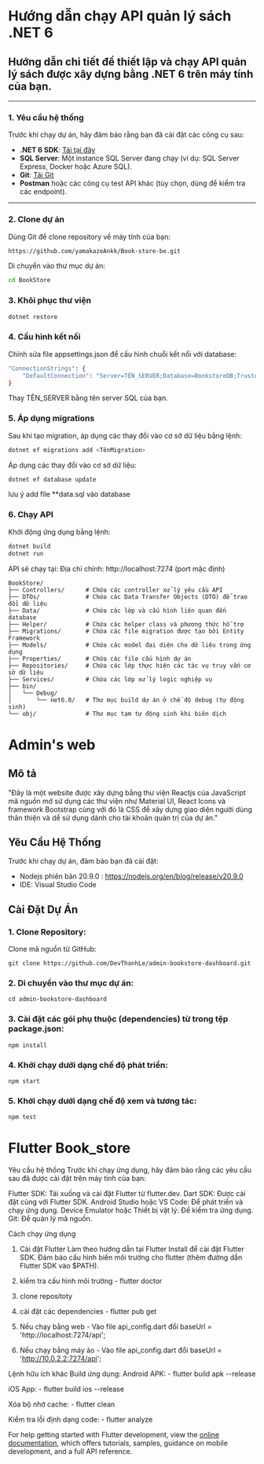 # Hướng dẫn chạy API quản lý sách .NET 6

## Hướng dẫn chi tiết để thiết lập và chạy **API quản lý sách** được xây dựng bằng **.NET 6** trên máy tính của bạn.

---

### 1. **Yêu cầu hệ thống**
Trước khi chạy dự án, hãy đảm bảo rằng bạn đã cài đặt các công cụ sau:
- **.NET 6 SDK**: [Tải tại đây](https://dotnet.microsoft.com/download/dotnet/6.0)
- **SQL Server**: Một instance SQL Server đang chạy (ví dụ: SQL Server Express, Docker hoặc Azure SQL).
- **Git**: [Tải Git](https://git-scm.com/downloads)
- **Postman** hoặc các công cụ test API khác (tùy chọn, dùng để kiểm tra các endpoint).

---

### 2. **Clone dự án**
Dùng Git để clone repository về máy tính của bạn:
```bash
https://github.com/yamakazeAnkk/Book-store-be.git
```
Di chuyển vào thư mục dự án:
```bash
cd BookStore
```
### 3. Khôi phục thư viện
```bash
dotnet restore
```
### 4. Cấu hình kết nối
Chỉnh sửa file appsettings.json để cấu hình chuỗi kết nối với database:
```bash
"ConnectionStrings": {
    "DefaultConnection": "Server=TÊN_SERVER;Database=BookstoreDB;Trusted_Connection=True;"
}
```
Thay TÊN_SERVER bằng tên server SQL của bạn.
### 5. Áp dụng migrations
Sau khi tạo migration, áp dụng các thay đổi vào cơ sở dữ liệu bằng lệnh:
```bash
dotnet ef migrations add <TênMigration>
```
Áp dụng các thay đổi vào cơ sở dữ liệu:
```bash
dotnet ef database update
```
lưu ý 
add file **data.sql vào database
### 6. Chạy API
Khởi động ứng dụng bằng lệnh:
```bash
dotnet build
dotnet run
```
API sẽ chạy tại:
Địa chỉ chính: http://localhost:7274 (port mặc định)
 ```Plain Text
BookStore/
├── Controllers/      # Chứa các controller xử lý yêu cầu API
├── DTOs/             # Chứa các Data Transfer Objects (DTO) để trao đổi dữ liệu
├── Data/             # Chứa các lớp và cấu hình liên quan đến database
├── Helper/           # Chứa các helper class và phương thức hỗ trợ
├── Migrations/       # Chứa các file migration được tạo bởi Entity Framework
├── Models/           # Chứa các model đại diện cho dữ liệu trong ứng dụng
├── Properties/       # Chứa các file cấu hình dự án
├── Repositories/     # Chứa các lớp thực hiện các tác vụ truy vấn cơ sở dữ liệu
├── Services/         # Chứa các lớp xử lý logic nghiệp vụ
├── bin/
│   └── Debug/
│       └── net6.0/   # Thư mục build dự án ở chế độ debug (tự động sinh)
└── obj/              # Thư mục tạm tự động sinh khi biên dịch

```

# Admin's web
## Mô tả
"Đây là một website được xây dựng bằng thư viện Reactjs của JavaScript mã nguồn mở sử dụng các thư viện như Material UI, React Icons và framework Bootstrap cùng với đó là CSS
để xây dựng giao diện người dùng thân thiện và dễ sử dụng dành cho tài khoản quản trị của dự án."

## Yêu Cầu Hệ Thống
Trước khi chạy dự án, đảm bảo bạn đã cài đặt:  
- Nodejs phiên bản 20.9.0 : https://nodejs.org/en/blog/release/v20.9.0
- IDE: Visual Studio Code 

## Cài Đặt Dự Án
### 1. Clone Repository:
Clone mã nguồn từ GitHub:
```
git clone https://github.com/DevThanhLe/admin-bookstore-dashboard.git
```
### 2. Di chuyển vào thư mục dự án:
```
cd admin-bookstore-dashboard
```
### 3. Cài đặt các gói phụ thuộc (dependencies) từ trong tệp package.json:
```
npm install
```
### 4. Khởi chạy dưới dạng chế độ phát triển:
```
npm start
```
### 5. Khởi chạy dưới dạng chế độ xem và tương tác:
```
npm test
```
# Flutter Book_store 

Yêu cầu hệ thống
Trước khi chạy ứng dụng, hãy đảm bảo rằng các yêu cầu sau đã được cài đặt trên máy tính của bạn:

Flutter SDK: Tải xuống và cài đặt Flutter từ flutter.dev.
Dart SDK: Được cài đặt cùng với Flutter SDK.
Android Studio hoặc VS Code: Để phát triển và chạy ứng dụng.
Device Emulator hoặc Thiết bị vật lý: Để kiểm tra ứng dụng.
Git: Để quản lý mã nguồn.


Cách chạy ứng dụng
1. Cài đặt Flutter
Làm theo hướng dẫn tại Flutter Install để cài đặt Flutter SDK.
Đảm bảo cấu hình biến môi trường cho flutter (thêm đường dẫn Flutter SDK vào $PATH).

2. kiểm tra cấu hình môi trường - flutter doctor

3. clone repositoty 

4. cài đặt các dependencies - flutter pub get

5. Nếu chạy bằng web - Vào file api_config.dart đổi baseUrl = 'http://localhost:7274/api';

6. Nếu chạy bằng máy ảo - Vào file api_config.dart đổi baseUrl = 'http://10.0.2.2:7274/api';

Lệnh hữu ích khác
Build ứng dụng:
Android APK: - flutter build apk --release


iOS App: - flutter build ios --release

Xóa bộ nhớ cache: - flutter clean


Kiểm tra lỗi định dạng code: - flutter analyze

For help getting started with Flutter development, view the
[online documentation](https://docs.flutter.dev/), which offers tutorials,
samples, guidance on mobile development, and a full API reference.
